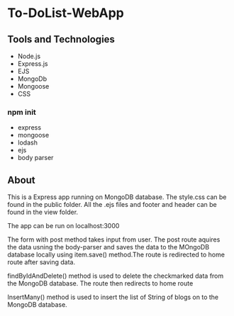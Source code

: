 # To-DoList-WebApp
## Tools and Technologies

* Node.js
* Express.js
* EJS
* MongoDb
* Mongoose
* CSS

### npm init
* express
* mongoose
* lodash
* ejs
* body parser

## About
This is a Express app running on MongoDB database. The style.css can be found in the public folder. 
All the .ejs files and footer and header can be found in the view folder.

The app can be run on localhost:3000

The form with post method takes input from user. The post route aquires the data usning the body-parser and saves the data
to the MOngoDB database locally using item.save() method.The route is redirected to home route after saving data.

findByIdAndDelete() method is used to delete the checkmarked data from the MongoDB database. The route then redirects to home route

InsertMany() method is used to insert the list of String of blogs on to the MongoDB database.
